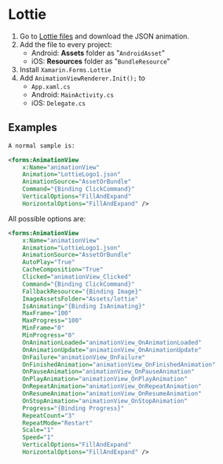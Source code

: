 # Lottie

1. Go to [Lottie files](https://lottiefiles.com) and download the JSON animation.
2. Add the file to every project:
    - Android: **Assets** folder as "`AndroidAsset`"
    - iOS: **Resources** folder as "`BundleResource`"
3. Install `Xamarin.Forms.Lottie`
4. Add `AnimationViewRenderer.Init();` to
    - `App.xaml.cs`
    - Android: `MainActivity.cs`
    - iOS: `Delegate.cs`

## Examples

```xml
A normal sample is:

<forms:AnimationView
    x:Name="animationView"
    Animation="LottieLogo1.json"
    AnimationSource="AssetOrBundle"
    Command="{Binding ClickCommand}"
    VerticalOptions="FillAndExpand"
    HorizontalOptions="FillAndExpand" />
```

All possible options are:

```xml
<forms:AnimationView 
    x:Name="animationView"
    Animation="LottieLogo1.json"
    AnimationSource="AssetOrBundle"
    AutoPlay="True"
    CacheComposition="True"
    Clicked="animationView_Clicked"
    Command="{Binding ClickCommand}"
    FallbackResource="{Binding Image}"
    ImageAssetsFolder="Assets/lottie"
    IsAnimating="{Binding IsAnimating}"
    MaxFrame="100"
    MaxProgress="100"
    MinFrame="0"
    MinProgress="0"
    OnAnimationLoaded="animationView_OnAnimationLoaded"
    OnAnimationUpdate="animationView_OnAnimationUpdate"
    OnFailure="animationView_OnFailure"
    OnFinishedAnimation="animationView_OnFinishedAnimation"
    OnPauseAnimation="animationView_OnPauseAnimation"
    OnPlayAnimation="animationView_OnPlayAnimation"
    OnRepeatAnimation="animationView_OnRepeatAnimation"
    OnResumeAnimation="animationView_OnResumeAnimation"
    OnStopAnimation="animationView_OnStopAnimation"
    Progress="{Binding Progress}"
    RepeatCount="3"
    RepeatMode="Restart"
    Scale="1"
    Speed="1"
    VerticalOptions="FillAndExpand"
    HorizontalOptions="FillAndExpand" />
```
